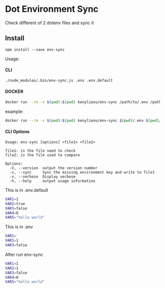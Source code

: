 # Dot Environment Sync
Check different of 2 dotenv files and sync it 

## Install

`npm install --save env-sync`

Usage: 

#### CLI
```bash
./node_modules/.bin/env-sync.js .env .env.default
```

#### DOCKER

```bash
docker run --rm -v $(pwd):$(pwd) kenylieou/env-sync /path/to/.env /path/to/.env.sample
```

example:

```bash
docker run --rm -v $(pwd):$(pwd) kenylieou/env-sync $(pwd)/.env $(pwd)/.env.default -v
```

#### CLI Options

```
Usage: env-sync [options] <file1> <file2>

file1: is the file need to check
file2: is the file used to compare

Options:
  -V, --version  output the version number
  -s, --sync     Sync the missing environment key and write to file1
  -v, --verbose  Display verbose
  -h, --help     output usage information

```
This is in .env.default

```bash
VAR1=1
VAR2=true
VAR3=false
VAR4=0
VAR5="hello world"
```


This is in .env

```bash
VAR1=
VAR2=1
VAR3=false
```

After run env-sync

```bash
VAR1=1
VAR2=1
VAR3=false
VAR4=0
VAR5="hello world"
```

